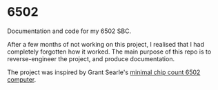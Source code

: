 # 6502
Documentation and code for my 6502 SBC.

After a few months of not working on this project, I realised that I had completely forgotten how it worked. The main purpose of this repo is to reverse-engineer the project, and produce documentation.

The project was inspired by Grant Searle's [minimal chip count 6502 computer](http://searle.x10host.com/6502/Simple6502.html).
